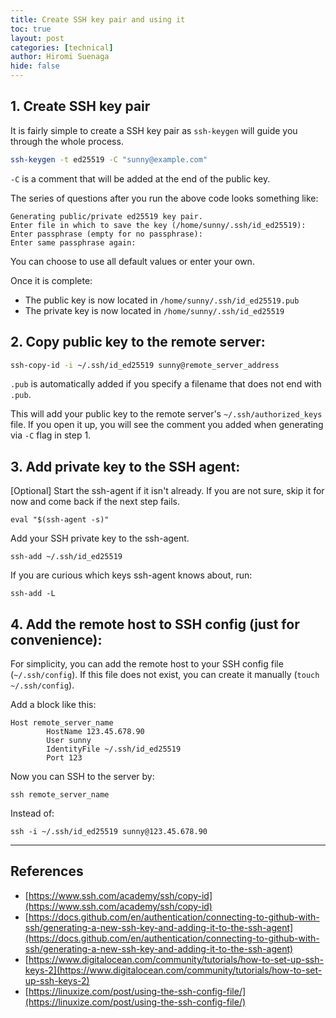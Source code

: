 ```yaml
---
title: Create SSH key pair and using it
toc: true
layout: post
categories: [technical]
author: Hiromi Suenaga
hide: false
---
```


## 1. Create SSH key pair

It is fairly simple to create a SSH key pair as `ssh-keygen` will guide you through the whole process. 

```bash
ssh-keygen -t ed25519 -C "sunny@example.com"
```
`-C` is a comment that will be added at the end of the public key.

The series of questions after you run the above code looks something like:

```
Generating public/private ed25519 key pair.
Enter file in which to save the key (/home/sunny/.ssh/id_ed25519):
Enter passphrase (empty for no passphrase):
Enter same passphrase again:
```

You can choose to use all default values or enter your own. 

Once it is complete:
- The public key is now located in `/home/sunny/.ssh/id_ed25519.pub`
- The private key is now located in `/home/sunny/.ssh/id_ed25519`

## 2. Copy public key to the remote server:

```bash
ssh-copy-id -i ~/.ssh/id_ed25519 sunny@remote_server_address 
```
`.pub` is automatically added if you specify a filename that does not end with `.pub`. 

This will add your public key to the remote server's `~/.ssh/authorized_keys` file. If you open it up, you will see the comment you added when generating via `-C` flag in step 1.

## 3. Add private key to the SSH agent:

[Optional] Start the ssh-agent if it isn't already. If you are not sure, skip it for now and come back if the next step fails.
```
eval "$(ssh-agent -s)"
```

Add your SSH private key to the ssh-agent.
```
ssh-add ~/.ssh/id_ed25519
```

If you are curious which keys ssh-agent knows about, run:
```
ssh-add -L
```

## 4. Add the remote host to SSH config (just for convenience):
For simplicity, you can add the remote host to your SSH config file (`~/.ssh/config`). If this file does not exist, you can create it manually (`touch ~/.ssh/config`).

Add a block like this:

```
Host remote_server_name
        HostName 123.45.678.90
        User sunny
        IdentityFile ~/.ssh/id_ed25519
        Port 123
```

Now you can SSH to the server by:

```
ssh remote_server_name
```

Instead of:

```
ssh -i ~/.ssh/id_ed25519 sunny@123.45.678.90
```

---

## References
- [https://www.ssh.com/academy/ssh/copy-id](https://www.ssh.com/academy/ssh/copy-id)
- [https://docs.github.com/en/authentication/connecting-to-github-with-ssh/generating-a-new-ssh-key-and-adding-it-to-the-ssh-agent](https://docs.github.com/en/authentication/connecting-to-github-with-ssh/generating-a-new-ssh-key-and-adding-it-to-the-ssh-agent)
- [https://www.digitalocean.com/community/tutorials/how-to-set-up-ssh-keys-2](https://www.digitalocean.com/community/tutorials/how-to-set-up-ssh-keys-2)
- [https://linuxize.com/post/using-the-ssh-config-file/](https://linuxize.com/post/using-the-ssh-config-file/)
